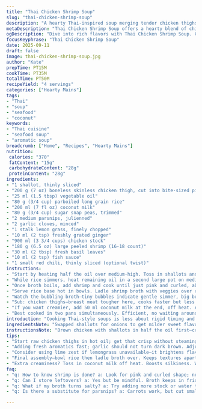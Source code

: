 ```yaml
---
title: "Thai Chicken Shrimp Soup"
slug: "thai-chicken-shrimp-soup"
description: "A hearty Thai-inspired soup merging tender chicken thighs with plump shrimp, fresh veggies, and fragrant aromatics in a creamy coconut broth. Rice cooks right in, soaking up flavors and adding body. Citrusy lemongrass and fresh ginger build layers while snap peas and carrots deliver crunch. Technique focuses on balancing textures, timing proteins just right, and coaxing maximum flavor from each step. Dairy-free, gluten-free, nut-free, and egg-free."
metaDescription: "Thai Chicken Shrimp Soup offers a hearty blend of chicken, shrimp, and aromatic flavors in a creamy coconut broth. Perfect for a comforting meal."
ogDescription: "Dive into rich flavors with Thai Chicken Shrimp Soup. Creamy coconut base, tender shrimp, fresh veggies. A unique culinary experience!"
focusKeyphrase: "Thai Chicken Shrimp Soup"
date: 2025-09-11
draft: false
image: thai-chicken-shrimp-soup.jpg
author: "Kate"
prepTime: PT15M
cookTime: PT35M
totalTime: PT50M
recipeYield: "4 servings"
categories: ["Hearty Mains"]
tags:
- "Thai"
- "soup"
- "seafood"
- "coconut"
keywords:
- "Thai cuisine"
- "seafood soup"
- "aromatic soup"
breadcrumb: ["Home", "Recipes", "Hearty Mains"]
nutrition: 
 calories: "370"
 fatContent: "15g"
 carbohydrateContent: "28g"
 proteinContent: "28g"
ingredients:
- "1 shallot, thinly sliced"
- "200 g (7 oz) boneless skinless chicken thigh, cut into bite-sized pieces"
- "25 ml (1.5 tbsp) vegetable oil"
- "80 g (3/4 cup) parboiled long grain rice"
- "200 ml (7 fl oz) coconut milk"
- "80 g (3/4 cup) sugar snap peas, trimmed"
- "2 medium parsnips, julienned"
- "2 garlic cloves, minced"
- "1 stalk lemon grass, finely chopped"
- "10 ml (2 tsp) freshly grated ginger"
- "900 ml (3 3/4 cups) chicken stock"
- "180 g (6.5 oz) large peeled shrimp (16-18 count)"
- "30 ml (2 tbsp) fresh basil leaves"
- "10 ml (2 tsp) fish sauce"
- "1 small red chili, thinly sliced (optional twist)"
instructions:
- "Start by heating half the oil over medium-high. Toss in shallots and chicken; brown until edges turn golden and meat firms up slightly, about 5 minutes. You want that sizzle and color—not steaming the meat. In goes rice and coconut milk; stir to coat every grain. Season with salt and pepper. Cover, reduce heat to low. Let the rice absorb the milk until it’s tender but still toothsome, about 18 minutes. Keep lid tight, no peeking too much."
- "While rice simmers, heat remaining oil in a second large pot on medium. Toss in snap peas, parsnips, garlic, lemongrass, ginger. Stir frequently—look for softened but still crunchy veggies and fragrant aromas leaping up. Shut off heat if garlic browns too fast; burnt garlic ruins broth. Pour chicken stock, bring to rolling boil. Taste the broth—adjust salt here or add 1-2 tsp fish sauce for umami punch."
- "Once broth boils, add shrimp and cook until just pink and curled, about 3 minutes max. Overcooked shrimp? Rubber city. Remove from heat immediately. Stir in sliced chili if you want heat; it wakes the dish up without overpowering."
- "Serve rice base hot in bowls. Ladle shrimp broth with veggies over rice. Scatter fresh basil leaves on top. Basil adds subtle peppery notes and fresh, bright green contrast. If basil is missing, coriander leaves work but basil changes the game."
- "Watch the bubbling broth—tiny bubbles indicate gentle simmer, big bubbles mean too hot. Overdo heat—herbs lose freshness, shrimp toughen. Under-cook rice—chewy and unpleasant. Timing is key."
- "Sub: chicken thighs—breast meat tougher here, cooks faster but less forgiving. Shrimp—medium size works but adjust time down slightly or risk rubber texture. No lemongrass? Use a squeeze of lime zest or kaffir lime leaves for citrusy aroma. Out of parsnips? Use carrots but cut smaller to preserve crunch. No snap peas? Green beans will do but cook slightly longer."
- "If you want creamier, add 50 ml coconut milk at the end, off heat. Adds silkiness without watering down flavor. Always add acidic or delicate herbs at the end to preserve aroma and prevent bitterness."
- "Best cooked in two pans simultaneously. Efficient, no waiting around. Saves texture contrast and avoids mushy rice or tough shrimp. Don’t rush. Let ingredients tell you when they’re done. Listen to the sizzle, smell the aromatics, feel the broth’s texture."
introduction: "Cooking Thai-style soups is less about rigid timing and more about reading the ingredients. Chicken thighs—better than breast for flavor and keeping moist. Shrimp cooked too long turns rubbery. Rice absorbs coconut milk and broth to thicken the dish; get it right or texture falls apart. Aromatics like ginger and lemongrass build complex layers—don’t skimp. Peas and parsnips add that crunch—texture contrast is key or it's just flat soup. Fresh basil late in the game lifts the whole bowl. Balance heat to keep herbs fresh, shrimp tender, and rice creamy yet separate. Timing, heat, and ingredient order—it’s all a sensory dance."
ingredientsNote: "Swapped shallots for onions to get milder sweet flavor which complements chicken better during browning. Parsnips replace carrots for a sweeter earthy depth but carrots still work fine if you want sharper edge. Fish sauce added for depth and saltiness, a classic Thai umami bomb, but add sparingly to avoid overpowering. Use parboiled rice—it holds grains separate and absorbs liquid evenly without becoming pudding. Shrimp size affects cooking time—larger ones take longer but add meatiness; smaller ones cook fast but risk drying out. Fresh herbs—basil preferred for peppery, bright flavor, coriander offers citrus notes but can muddle with lemon grass if used fully."
instructionsNote: "Brown chicken with shallots in half the oil first—creates deep caramelization that builds richness. Don’t overcrowd pan or meat steams. Stir rice in coconut milk right away; coat grains fully for even cooking. Cover tightly so steam cooks rice, don’t lift lid or risk drying. Meanwhile, sauté aromatics fast on medium heat to soften but keep vibrant—burnt garlic or bruised herbs kill freshness. Use two pots to stagger cooking and avoid overcooking shrimp or veggies. Turn heat off as soon as shrimp turns pink. Add chili slices at end for heat and crunch without bitterness. Final assembly keeps rice base separate from broth—mix in mouth, not pot. Garnish with fresh basil just before serving for aroma hit."
tips:
- "Start raw chicken thighs in hot oil; get that crisp without steaming. Watch for browning. Keep stirring rice in coconut milk mixed, coat each grain. No peeking, cover tightly."
- "Adding fresh aromatics fast; garlic should not turn dark brown. Adjust heat to keep greens bright. Final minutes, keep an eye. Pink shrimp? Remove quickly—texture overcooked goes rubbery."
- "Consider using lime zest if lemongrass unavailable—it brightens flavors too. Can use green beans instead of snap peas but adjust cooking time. Carrots work fine, cut small for crunch."
- "Final assembly—bowl rice then ladle broth over. Keeps textures apart. Basil at end for aroma boost. Missing basil? Coriander isn’t bad. Go for fresh herbs; that’s key."
- "Extra creaminess? Toss in coconut milk off heat. Boosts silkiness. Watch the simmering. Gentle bubbles only; big means boiling too hot. Timing on heat—key for good soup."
faq:
- "q: How to know shrimp is done? a: Look for pink and curled shape; no longer translucent. Take out immediately; overcooking is rubbery. Timing is crucial."
- "q: Can I store leftovers? a: Yes but be mindful. Broth keeps in fridge; rice may swell and absorb liquids. Store separately if possible; reheat gently."
- "q: What if my broth turns salty? a: Try adding more stock or water to balance. A bit of coconut milk can help too. Taste test often; avoid surprises."
- "q: Is there a substitute for parsnips? a: Carrots work, but cut smaller. Otherwise sweet potatoes are good too. Each changes sweetness; think about texture."

---
```

